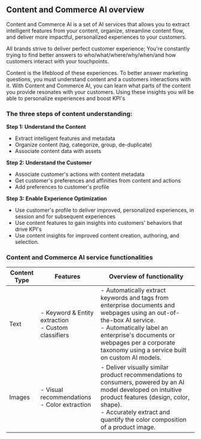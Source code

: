 

## Content and Commerce AI overview

Content and Commerce AI is a set of AI services that allows you to extract intelligent features from your content, organize, streamline content flow, and deliver more impactful, personalized experiences to your customers.

All brands strive to deliver perfect customer experience; You're constantly trying to find better answers to who/what/where/why/when/and how customers interact with your touchpoints.

Content is the lifeblood of these experiences. To better answer marketing questions, you must understand content and a customers interactions with it. With Content and Commerce AI, you can learn what parts of the content you provide resonates with your customers. Using these insights you will be able to personalize experiences and boost KPI's

### The three steps of content understanding:

**Step 1: Understand the Content**
- Extract intelligent features and metadata
- Organize content (tag, categorize, group, de-duplicate)
- Associate content data with assets

**Step 2: Understand the Customer**
- Associate customer's actions with content metadata
- Get customer's preferences and affinities from content and actions
- Add preferences to customer's profile

**Step 3: Enable Experience Optimization**
- Use customer's profile to deliver improved, personalized experiences, in session and for subsequent experiences
- Use content features to gain insights into customers' behaviors that drive KPI's
- Use content insights for improved content creation, authoring, and selection.

### Content and Commerce AI service functionalities

| Content Type | Features | Overview of functionality |
| --- | --- | --- |
| Text | - Keyword & Entity extraction <br>- Custom classifiers | - Automatically extract keywords and tags from enterprise documents and webpages using an out-of-the-box AI service. <br> - Automatically label an enterprise's documents or webpages per a corporate taxonomy using a service built on custom AI models. | 
Images | - Visual recommendations <br> - Color extraction | - Deliver visually similar product recommendations to consumers, powered by an AI model developed on intuitive product features (design, color, shape). <br> - Accurately extract and quantify the color composition of a product image. |


